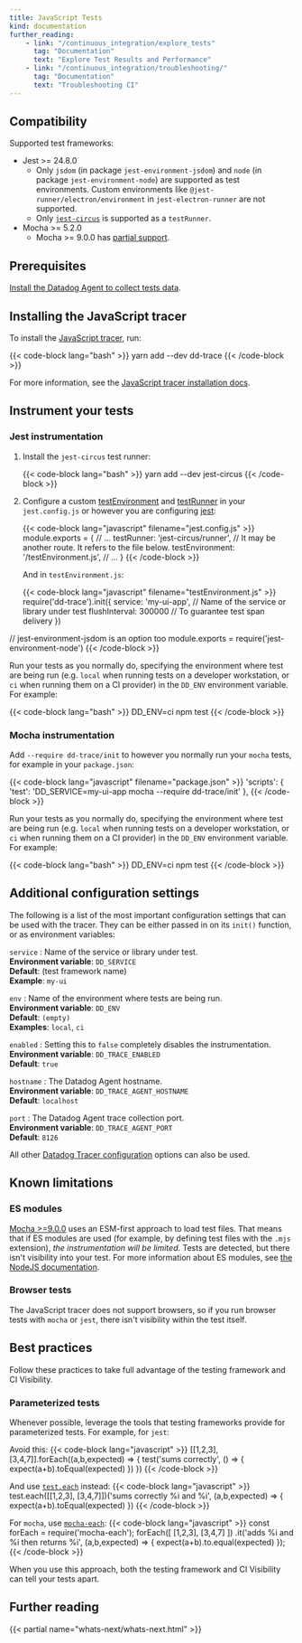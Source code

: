 ```yaml
---
title: JavaScript Tests
kind: documentation
further_reading:
    - link: "/continuous_integration/explore_tests"
      tag: "Documentation"
      text: "Explore Test Results and Performance"
    - link: "/continuous_integration/troubleshooting/"
      tag: "Documentation"
      text: "Troubleshooting CI"
---
```


## Compatibility

Supported test frameworks:
* Jest >= 24.8.0
  * Only `jsdom` (in package `jest-environment-jsdom`) and `node` (in package `jest-environment-node`) are supported as test environments. Custom environments like `@jest-runner/electron/environment` in `jest-electron-runner` are not supported.
  * Only [`jest-circus`][1] is supported as a `testRunner`.
* Mocha >= 5.2.0
  * Mocha >= 9.0.0 has [partial support](#known-limitations).

## Prerequisites

[Install the Datadog Agent to collect tests data][2].

## Installing the JavaScript tracer

To install the [JavaScript tracer][3], run:

{{< code-block lang="bash" >}}
yarn add --dev dd-trace
{{< /code-block >}}

For more information, see the [JavaScript tracer installation docs][4].

## Instrument your tests

### Jest instrumentation

1. Install the `jest-circus` test runner:

    {{< code-block lang="bash" >}}
yarn add --dev jest-circus
{{< /code-block >}}

2. Configure a custom [testEnvironment][5] and [testRunner][6] in your `jest.config.js` or however you are configuring [jest][7]:

    {{< code-block lang="javascript" filename="jest.config.js" >}}
module.exports = {
  // ...
  testRunner: 'jest-circus/runner',
  // It may be another route. It refers to the file below.
  testEnvironment: '<rootDir>/testEnvironment.js',
  // ...
}
{{< /code-block >}}

    And in `testEnvironment.js`:

    {{< code-block lang="javascript" filename="testEnvironment.js" >}}
require('dd-trace').init({
  service: 'my-ui-app',  // Name of the service or library under test
  flushInterval: 300000  // To guarantee test span delivery
})

// jest-environment-jsdom is an option too
module.exports = require('jest-environment-node')
{{< /code-block >}}

Run your tests as you normally do, specifying the environment where test are being run (e.g. `local` when running tests on a developer workstation, or `ci` when running them on a CI provider) in the `DD_ENV` environment variable. For example:

{{< code-block lang="bash" >}}
DD_ENV=ci npm test
{{< /code-block >}}

### Mocha instrumentation

Add `--require dd-trace/init` to however you normally run your `mocha` tests, for example in your `package.json`:

{{< code-block lang="javascript" filename="package.json" >}}
'scripts': {
  'test': 'DD_SERVICE=my-ui-app mocha --require dd-trace/init'
},
{{< /code-block >}}

Run your tests as you normally do, specifying the environment where test are being run (e.g. `local` when running tests on a developer workstation, or `ci` when running them on a CI provider) in the `DD_ENV` environment variable. For example:

{{< code-block lang="bash" >}}
DD_ENV=ci npm test
{{< /code-block >}}

## Additional configuration settings

The following is a list of the most important configuration settings that can be used with the tracer. They can be either passed in on its `init()` function, or as environment variables:

`service`
: Name of the service or library under test.<br/>
**Environment variable**: `DD_SERVICE`<br/>
**Default**: (test framework name)<br/>
**Example**: `my-ui`

`env`
: Name of the environment where tests are being run.<br/>
**Environment variable**: `DD_ENV`<br/>
**Default**: `(empty)`<br/>
**Examples**: `local`, `ci`

`enabled`
: Setting this to `false` completely disables the instrumentation.<br/>
**Environment variable**: `DD_TRACE_ENABLED`<br/>
**Default**: `true`

`hostname`
: The Datadog Agent hostname.<br/>
**Environment variable**: `DD_TRACE_AGENT_HOSTNAME`<br/>
**Default**: `localhost`

`port`
: The Datadog Agent trace collection port.<br/>
**Environment variable**: `DD_TRACE_AGENT_PORT`<br/>
**Default**: `8126`

All other [Datadog Tracer configuration][12] options can also be used.


## Known limitations

### ES modules
[Mocha >=9.0.0][8] uses an ESM-first approach to load test files. That means that if ES modules are used (for example, by defining test files with the `.mjs` extension), _the instrumentation will be limited_. Tests are detected, but there isn't visibility into your test. For more information about ES modules, see [the NodeJS documentation][9].

### Browser tests
The JavaScript tracer does not support browsers, so if you run browser tests with `mocha` or `jest`, there isn't visibility within the test itself.

## Best practices

Follow these practices to take full advantage of the testing framework and CI Visibility.

### Parameterized tests

Whenever possible, leverage the tools that testing frameworks provide for parameterized tests. For example, for `jest`:

Avoid this:
{{< code-block lang="javascript" >}}
[[1,2,3], [3,4,7]].forEach((a,b,expected) => {
  test('sums correctly', () => {
    expect(a+b).toEqual(expected)
  })
})
{{< /code-block >}}

And use [`test.each`][10] instead:
{{< code-block lang="javascript" >}}
test.each([[1,2,3], [3,4,7]])('sums correctly %i and %i', (a,b,expected) => {
  expect(a+b).toEqual(expected)
})
{{< /code-block >}}

For `mocha`, use [`mocha-each`][11]:
{{< code-block lang="javascript" >}}
const forEach = require('mocha-each');
forEach([
  [1,2,3],
  [3,4,7]
])
.it('adds %i and %i then returns %i', (a,b,expected) => {
  expect(a+b).to.equal(expected)
});
{{< /code-block >}}

When you use this approach, both the testing framework and CI Visibility can tell your tests apart.


## Further reading

{{< partial name="whats-next/whats-next.html" >}}

[1]: https://github.com/facebook/jest/tree/master/packages/jest-circus
[2]: /continuous_integration/setup_tests/agent/
[3]: https://github.com/DataDog/dd-trace-js
[4]: /tracing/setup_overview/setup/nodejs
[5]: https://jestjs.io/docs/en/configuration#testenvironment-string
[6]: https://jestjs.io/docs/en/configuration#testrunner-string
[7]: https://jestjs.io/docs/en/configuration
[8]: https://github.com/mochajs/mocha/releases/tag/v9.0.0
[9]: https://nodejs.org/api/packages.html#packages_determining_module_system
[10]: https://jestjs.io/docs/api#testeachtablename-fn-timeout
[11]: https://github.com/ryym/mocha-each
[12]: /tracing/setup_overview/setup/nodejs/?tab=containers#configuration

